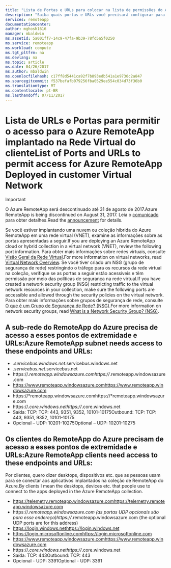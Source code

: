 ```yaml
---
title: "Lista de Portas e URLs para colocar na lista de permissões do Azure RemoteApp implantado na rede virtual do cliente | Microsoft Docs"
description: "Saiba quais portas e URLs você precisará configurar para comunicação por meio do RemoteApp do Azure."
services: remoteapp
documentationcenter: 
author: mghosh1616
manager: mbaldwin
ms.assetid: 5a001ff7-14c9-47fa-9b39-78fd5a5f0250
ms.service: remoteapp
ms.workload: compute
ms.tgt_pltfrm: na
ms.devlang: na
ms.topic: article
ms.date: 04/26/2017
ms.author: mbaldwin
ms.openlocfilehash: c17ff8d5441ca92f7b893edb541a1e9730c2a847
ms.sourcegitcommit: f537befafb079256fba0529ee554c034d73f36b0
ms.translationtype: MT
ms.contentlocale: pt-BR
ms.lasthandoff: 07/11/2017
---
```

# <a name="list-of-ports-and-urls-to-permit-access-for-azure-remoteapp-deployed-in-customer-virtual-network"></a><span data-ttu-id="5e8d0-103">Lista de URLs e Portas para permitir o acesso para o Azure RemoteApp implantado na Rede Virtual do cliente</span><span class="sxs-lookup"><span data-stu-id="5e8d0-103">List of Ports and URLs to permit access for Azure RemoteApp Deployed in customer Virtual Network</span></span>
> [!IMPORTANT]
> <span data-ttu-id="5e8d0-104">O Azure RemoteApp será descontinuado até 31 de agosto de 2017.</span><span class="sxs-lookup"><span data-stu-id="5e8d0-104">Azure RemoteApp is being discontinued on August 31, 2017.</span></span> <span data-ttu-id="5e8d0-105">Leia o [comunicado](https://go.microsoft.com/fwlink/?linkid=821148) para obter detalhes.</span><span class="sxs-lookup"><span data-stu-id="5e8d0-105">Read the [announcement](https://go.microsoft.com/fwlink/?linkid=821148) for details.</span></span>
> 
> 

<span data-ttu-id="5e8d0-106">Se você estiver implantando uma nuvem ou coleção híbrida do Azure RemoteApp em uma rede virtual (VNET), examine as informações sobre as portas apresentadas a seguir.</span><span class="sxs-lookup"><span data-stu-id="5e8d0-106">If you are deploying an Azure RemoteApp cloud or hybrid collection in a virtual network (VNET), review the following port information.</span></span> <span data-ttu-id="5e8d0-107">Para obter mais informações sobre redes virtuais, consulte [Visão Geral da Rede Virtual](../virtual-network/virtual-networks-overview.md).</span><span class="sxs-lookup"><span data-stu-id="5e8d0-107">For more information on virtual networks, read [Virtual Network Overview](../virtual-network/virtual-networks-overview.md).</span></span> <span data-ttu-id="5e8d0-108">Se você tiver criado um NSG (grupo de segurança de rede) restringindo o tráfego para os recursos da rede virtual na coleção, verifique se as portas a seguir estão acessíveis e têm permissão por meio das políticas de segurança na rede virtual.</span><span class="sxs-lookup"><span data-stu-id="5e8d0-108">If you have created a network security group (NSG) restricting traffic to the virtual network resources in your collection, make sure the following ports are accessible and allowed through the security policies on the virtual network.</span></span> <span data-ttu-id="5e8d0-109">Para obter mais informações sobre grupos de segurança de rede, consulte [O que é um Grupo de Segurança de Rede? (NSG)](../virtual-network/virtual-networks-nsg.md).</span><span class="sxs-lookup"><span data-stu-id="5e8d0-109">For more information on network security groups, read [What is a Network Security Group? (NSG)](../virtual-network/virtual-networks-nsg.md).</span></span>

## <a name="azure-remoteapp-subnet-needs-access-to-these-endpoints-and-urls"></a><span data-ttu-id="5e8d0-110">A sub-rede do RemoteApp do Azure precisa de acesso a esses pontos de extremidade e URLs:</span><span class="sxs-lookup"><span data-stu-id="5e8d0-110">Azure RemoteApp subnet needs access to these endpoints and URLs:</span></span>
* <span data-ttu-id="5e8d0-111">*.servicebus.windows.net</span><span class="sxs-lookup"><span data-stu-id="5e8d0-111">*.servicebus.windows.net</span></span>
* <span data-ttu-id="5e8d0-112">*.servicebus.net</span><span class="sxs-lookup"><span data-stu-id="5e8d0-112">*.servicebus.net</span></span>
* <span data-ttu-id="5e8d0-113">https://*.remoteapp.windowsazure.com</span><span class="sxs-lookup"><span data-stu-id="5e8d0-113">https://*.remoteapp.windowsazure.com</span></span>  
* <span data-ttu-id="5e8d0-114">https://www.remoteapp.windowsazure.com</span><span class="sxs-lookup"><span data-stu-id="5e8d0-114">https://www.remoteapp.windowsazure.com</span></span> 
* <span data-ttu-id="5e8d0-115">https://*remoteapp.windowsazure.com</span><span class="sxs-lookup"><span data-stu-id="5e8d0-115">https://*remoteapp.windowsazure.com</span></span>  
* <span data-ttu-id="5e8d0-116">https://*.core.windows.net</span><span class="sxs-lookup"><span data-stu-id="5e8d0-116">https://*.core.windows.net</span></span>  
* <span data-ttu-id="5e8d0-117">Saída: TCP: TCP: 443, 9351, 9352, 10101-10175</span><span class="sxs-lookup"><span data-stu-id="5e8d0-117">Outbound: TCP: TCP: 443, 9351, 9352, 10101-10175</span></span> 
* <span data-ttu-id="5e8d0-118">Opcional – UDP: 10201-10275</span><span class="sxs-lookup"><span data-stu-id="5e8d0-118">Optional – UDP: 10201-10275</span></span>  

## <a name="azure-remoteapp-clients-need-access-to-these-endpoints-and-urls"></a><span data-ttu-id="5e8d0-119">Os clientes do RemoteApp do Azure precisam de acesso a esses pontos de extremidade e URLs:</span><span class="sxs-lookup"><span data-stu-id="5e8d0-119">Azure RemoteApp clients need access to these endpoints and URLs:</span></span>
<span data-ttu-id="5e8d0-120">Por clientes, quero dizer desktops, dispositivos etc. que as pessoas usam para se conectar aos aplicativos implantados na coleção de RemoteApp do Azure.</span><span class="sxs-lookup"><span data-stu-id="5e8d0-120">By clients I mean the desktops, devices etc. that people use to connect to the apps deployed in the Azure RemoteApp collection.</span></span>

* <span data-ttu-id="5e8d0-121">https://telemetry.remoteapp.windowsazure.com</span><span class="sxs-lookup"><span data-stu-id="5e8d0-121">https://telemetry.remoteapp.windowsazure.com</span></span>  
* <span data-ttu-id="5e8d0-122">https://*.remoteapp.windowsazure.com (as portas UDP opcionais são para esse endereço)</span><span class="sxs-lookup"><span data-stu-id="5e8d0-122">https://*.remoteapp.windowsazure.com (the optional UDP ports are for this address)</span></span> 
* <span data-ttu-id="5e8d0-123">https://login.windows.net</span><span class="sxs-lookup"><span data-stu-id="5e8d0-123">https://login.windows.net</span></span>  
* <span data-ttu-id="5e8d0-124">https://login.microsoftonline.com</span><span class="sxs-lookup"><span data-stu-id="5e8d0-124">https://login.microsoftonline.com</span></span>  
* <span data-ttu-id="5e8d0-125">https://www.remoteapp.windowsazure.com</span><span class="sxs-lookup"><span data-stu-id="5e8d0-125">https://www.remoteapp.windowsazure.com</span></span> 
* <span data-ttu-id="5e8d0-126">https://*.core.windows.net</span><span class="sxs-lookup"><span data-stu-id="5e8d0-126">https://*.core.windows.net</span></span>  
* <span data-ttu-id="5e8d0-127">Saída: TCP: 443</span><span class="sxs-lookup"><span data-stu-id="5e8d0-127">Outbound: TCP: 443</span></span>  
* <span data-ttu-id="5e8d0-128">Opcional - UDP: 3391</span><span class="sxs-lookup"><span data-stu-id="5e8d0-128">Optional - UDP: 3391</span></span> 

